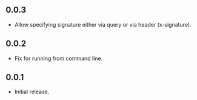 0.0.3
-----
- Allow specifying signature either via query or via header (x-signature).

0.0.2
-----
- Fix for running from command line.

0.0.1
-----
- Initial release.

